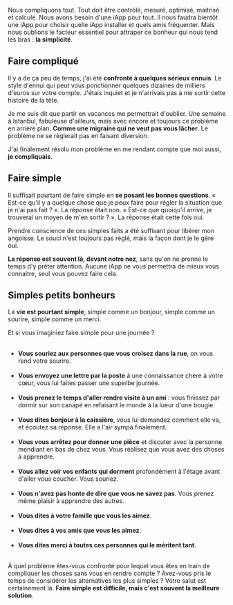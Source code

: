 <!-- 
.. title: Le bonheur est à portée de la main, voici comment l'attraper
.. slug: le-bonheur-est-à-portée-de-la-main-voici-comment-lattraper
.. date: 2013-05-14 11:14:33+02:00
.. tags: Développement personnel, Réflexion
.. category: 
.. link: 
.. description: 
.. type: text
-->

<p><p>Nous compliquons tout. Tout doit être contrôlé, mesuré, optimisé, maitrisé et calculé. Nous avons besoin d'une iApp pour tout. Il nous faudra bientôt une iApp pour choisir quelle iApp installer et quels amis fréquenter. Mais nous oublions le facteur essentiel pour attraper ce bonheur qui nous tend les bras : <strong>la simplicité</strong>.</p></p>

<p><h2>Faire compliqué</h2></p>

<p><p>Il y a de ça peu de temps, j'ai été <strong>confronté à quelques sérieux ennuis</strong>. Le style d'ennui qui peut vous ponctionner quelques dizaines de milliers d'euros sur votre compte. J'étais inquiet et je n'arrivais pas à me sortir cette histoire de la tête.</p></p>

<p><p>Je me suis dit que partir en vacances me permettrait d'oublier. Une semaine à Istanbul, fabuleuse d'ailleurs, mais avec encore et toujours ce problème en arrière plan. <strong>Comme une migraine qui ne veut pas vous lâcher</strong>. Le problème ne se règlerait pas en faisant diversion.</p></p>

<p><p>J'ai finalement résolu mon problème en me rendant compte que moi aussi, <strong>je compliquais</strong>.</p></p>

<p><h2>Faire simple</h2></p>

<p><p>Il suffisait pourtant de faire simple en <strong>se posant les bonnes questions</strong>. « Est-ce qu'il y a quelque chose que je peux faire pour régler la situation que je n'ai pas fait ? ». La réponse était non. « Est-ce que quoiqu'il arrive, je trouverai un moyen de m'en sortir ? ». La réponse était cette fois oui.</p></p>

<p><p>Prendre conscience de ces simples faits a été suffisant pour libérer mon angoisse. Le souci n'est toujours pas réglé, mais la façon dont je le gère oui.</p></p>

<p><p><strong>La réponse est souvent là, devant notre nez</strong>, sans qu'on ne prenne le temps d'y prêter attention. Aucune iApp ne vous permettra de mieux vous connaitre, seul vous pouvez faire cela.</p></p>

<p><h2>Simples petits bonheurs</h2></p>

<p><p>La <strong>vie est pourtant simple</strong>, simple comme un bonjour, simple comme un sourire, simple comme un merci.</p></p>

<p><p>Et si vous imaginiez faire simple pour une journée ?</p></p>

<p><ul><br /><li><strong>Vous souriez aux personnes que vous croisez dans la rue</strong>, on vous rend votre sourire.</li><br /><li><strong>Vous envoyez une lettre par la poste</strong> à une connaissance chère à votre cœur, vous lui faites passer une superbe journée.</li><br /><li><strong>Vous prenez le temps d'aller rendre visite à un ami</strong> : vous finissez par dormir sur son canapé en refaisant le monde à la lueur d'une bougie.</li><br /><li><strong>Vous dites bonjour à la caissière</strong>, vous lui demandez comment elle va, et écoutez sa réponse. Elle a l'air sympa finalement.</li><br /><li><strong>Vous vous arrêtez pour donner une pièce</strong> et discuter avec la personne mendiant en bas de chez vous. Vous réalisez que vous avez des choses à apprendre.</li><br /><li><strong>Vous allez voir vos enfants qui dorment</strong> profondément à l'étage avant d'aller vous coucher. Vous souriez.</li><br /><li><strong>Vous n'avez pas honte de dire que vous ne savez pas</strong>. Vous prenez même plaisir à apprendre des autres.</li><br /><li><strong>Vous dites à votre famille que vous les aimez</strong>.</li><br /><li><strong>Vous dites à vos amis que vous les aimez</strong>.</li><br /><li><strong>Vous dites merci à toutes ces personnes qui le méritent tant</strong>.</li><br /></ul></p>

<p><p>À quel problème êtes-vous confronté pour lequel vous êtes en train de compliquer les choses sans vous en rendre compte ? Avez-vous pris le temps de considérer les alternatives les plus simples ? Votre salut est certainement là. <strong>Faire simple est difficile, mais c'est souvent la meilleure solution</strong>.</p></p>
